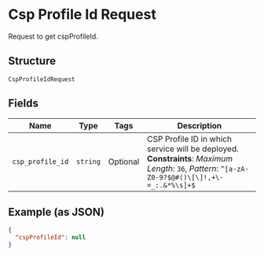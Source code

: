
# Csp Profile Id Request

Request to get cspProfileId.

## Structure

`CspProfileIdRequest`

## Fields

| Name | Type | Tags | Description |
|  --- | --- | --- | --- |
| `csp_profile_id` | `string` | Optional | CSP Profile ID in which service will be deployed.<br>**Constraints**: *Maximum Length*: `36`, *Pattern*: `^[a-zA-Z0-9?$@#()\[\]!,+\-=_:.&*%\s]+$` |

## Example (as JSON)

```json
{
  "cspProfileId": null
}
```

